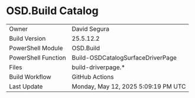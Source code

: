 ﻿# OSD.Build Catalog

| | |
|-|-|
| Owner | David Segura |
| Build Version | 25.5.12.2 |
| PowerShell Module | OSD.Build |
| PowerShell Function | Build-OSDCatalogSurfaceDriverPage |
| Files | build-driverpage.* |
| Build Workflow | GitHub Actions |
| Last Update | Monday, May 12, 2025 5:09:19 PM UTC |
